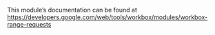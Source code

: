 This module’s documentation can be found at https://developers.google.com/web/tools/workbox/modules/workbox-range-requests
